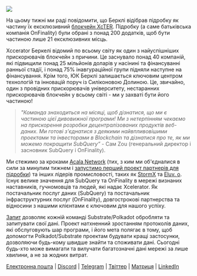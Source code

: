 
![](https://miro.medium.com/max/1400/0*gYUy-1COtbpLV1X1)


На цьому тижні ми раді повідомити, що Берклі відібрав підробку як частину їх ексклюзивний [блокчейн XcTER](https://www.xcelerator.berkeley.edu/). Підробку (а саме батьківська компанія OnFinality) були обрані з понад 200 додатків, щоб бути частиною лише 21 ексклюзивних місць.

Xccerator Беркелі відомий по всьому світу як один з найуспішніших прискорювачів блокчейн з причини. Це заснувало понад 40 компаній, які підвищили понад 25 мільйонів доларів у насінині та фінансуванні ранньої стадії, і понад 75% інавгураційної групи підняли наступне на фінансування. Крім того, ЮК Берклі залишається ключовим центром технологій та інновацій поруч із Силіконовою Долиною. Це, звичайно, один з провідних прискорювачів університету, нестаранних прискорювачів блокчейн у всьому світі - ми у захваті бути його частиною!

> _"Команда знаходиться на місяці, щоб дізнатися, що ми є частиною цієї дивовижної програми! Ми з нетерпінням чекаємо на прискорення розробки децентралізованих продуктів веб-даних. Ми готові з'єднатися з деякими найвпливовішими проектами та інвесторами в Blockchain та дізнатися про те, як ми можемо покращити SubQuery”_ - Сам Zou (генеральний директор і засновник SubQuery і OnFinality).

Ми стежимо за кроками [Acala Network](https://acala.network/) (тих, з ким ми об'єдналися в сили за минулим тижнем і [запустимо перший проект партнерів для підробки](https://subquery.medium.com/subquery-integrates-acala-to-aggregate-and-serve-defi-data-to-polkadot-and-kusama-builders-fc9af6a7aae1)) та інших лідерів промисловості, таких як [StormX](https://stormx.io/) та [Eluv. о](https://eluv.io/). Існує велике значення для SubQuery та OnFinality в мережі визнаних наставників, гучномовців та людей, які надає Xcelerator. Як постачальник послуг даних (SubQuery) та постачальник інфраструктурних послуг (OnFinality), довгострокові партнерства та відносини з нашими клієнтами є ключовим для нашого успіху.

[Запит](https://www.subquery.network/) дозволяє кожній команді Substrate/Polkadot обробляти та запитувати свої дані. Проект натхненний зростанням протоколів даних, які обслуговують шар програми, і його мета полягає в тому, щоб допомогти Polkadot/Substrate проектам будувати кращі застосунки, дозволяючи будь-кому швидше знайти та споживати дані. Сьогодні будь-хто може вимагати та вилучати багатозначні дані мережі за лише хвилини, а не за жодних витрат.

[Електронна пошта](mailto:hello@subquery.network) | [Discord](https://discord.com/invite/78zg8aBSMG) | [Telegram](https://t.me/subquerynetwork) | [Твіттер](https://twitter.com/subquerynetwork) | [Матриця](https://matrix.to/#/#subquery:matrix.org) | [LinkedIn](https://www.linkedin.com/company/subquery)

